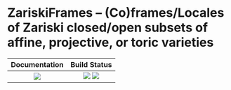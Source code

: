 <!-- BEGIN HEADER -->
# ZariskiFrames – (Co)frames/Locales of Zariski closed/open subsets of affine, projective, or toric varieties

| **Documentation**         | **Build Status**                                            |
|:-------------------------:|:-----------------------------------------------------------:|
| [![][docs-img]][docs-url] | [![][tests-img]][tests-url] [![][codecov-img]][codecov-url] |
<!-- END HEADER -->

<!-- BEGIN FOOTER -->
[docs-img]: https://img.shields.io/badge/docs-stable-blue.svg
[docs-url]: https://homalg-project.github.io/ZariskiFrames/doc/chap0.html

[tests-img]: https://github.com/homalg-project/ZariskiFrames/workflows/Tests/badge.svg
[tests-url]: https://github.com/homalg-project/ZariskiFrames/actions?query=workflow%3ATests

[codecov-img]: https://codecov.io/gh/homalg-project/ZariskiFrames/branch/master/graph/badge.svg
[codecov-url]: https://codecov.io/gh/homalg-project/ZariskiFrames
<!-- END FOOTER -->
